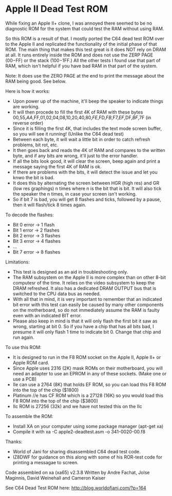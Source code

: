 # Apple II Dead Test ROM
While fixing an Apple II+ clone, I was annoyed there seemed to be no diagnostic ROM for the system that could test the RAM without using RAM.

So this ROM is a result of that. I mostly ported the C64 dead test ROM over to the Apple II and replicated the functionality of the initial phase of that ROM. The main thing that makes this test great is it does NOT rely on DRAM at all. It runs entirely inside the ROM and does not use the ZERP PAGE ($00-$FF) or the stack ($100-$1FF.) All the other tests I found use that part of RAM, which isn't helpful if you have bad RAM in that part of the system.

Note: It does use the ZERO PAGE at the end to print the message about the RAM being good. See below.

Here is how it works:

* Upon power up of the machine, it'll beep the speaker to indicate things are working.
* It will then procede to fill the first 4K of RAM with these bytes $00,$55,$AA,$FF,$01,$02,$04,$08,$10,$20,$40,$80,$FE,$FD,$FB,$F7,$EF,$DF,$BF,$7F (in reverse order)
* Since it is filling the first 4K, that includes the text mode screen buffer, so you will see it running! (Unlike the C64 dead test)
* Between each byte, it will wait a little bit in order to catch refresh problems, bit rot, etc.
* It then goes back and reads the 4K of RAM and compares to the written byte, and if any bits are wrong, it'll just to the error handler.
* If all the bits look good, it will clear the screen, beep again and print a message saying the first 4K of RAM is ok.
* If there are problems with the bits, it will detect the issue and let you knwo the bit is bad.
* It does this by alternating the screen between HGR (high res) and GR (low res graphings) n times where n is the bit that is bit. It will also tick the speaker the n times, in case your screen isn't working.
* So if bit 7 is bad, you will get 8 flashes and ticks, followed by a pause, then it will flash/tick 8 times again.

To decode the flashes:
* Bit 0 error -> 1 flash
* Bit 1 error -> 2 flashes
* Bit 2 error -> 3 flashes
* Bit 3 error -> 4 flashes
* ...
* Bit 7 error -> 8 flashes

Limitations:
* This test is designed as an aid in troubleshooting only. 
* The RAM subsystem on the Apple II is more complex than on other 8-bit computesr of the time. It relies on the video subsystem to keep the DRAM refreshed. It also has a dedicated DRAM OUTPUT bus that is switched to the CPU data bus as needed.
* With all that in mind, it is very important to remember that an indicated bit error with this test can easily be caused by many other components on the motherboard, so do not immediately assume the RAM is faulty even with an indicated BIT error.
* Please also keep in mind is that it will only flash the first bit it saw as wrong, starting at bit 0. So if you have a chip that has all bits bad, I presume it will only flash 1 time to indicate bit 0. Change that chip and run again.

To use this ROM:
* It is designed to run in the F8 ROM socket on the Apple II, Apple II+ or Apple ROM card.
* Since Apple uses 2316 (2K) mask ROMs on their motherboard, you will need an adapter to use an EPROM in any of these sockets. (Make one or use a PCB)
* IIe can use a 2764 (8K) that holds EF ROM, so you can load this F8 ROM into the top of the chip ($1800)
* Platinum //e has CF ROM which is a 27128 (16K) so you would load this F8 ROM into the top of the chip ($3800)
* IIc ROM is 27256 (32k) and we have not tested this on the IIc

To assemble the ROM:
* Install XA on your computer using some package manager (apt-get xa)
* Compile it with xa -C apple2-deadtest.asm -o 341-0020-00.f8

Thanks: 
* World of Jani for sharing disassembled C64 dead test code.
* IZ8DWF for guidance on this along with some of his ROR-test code for printing a messagae to screen.

Code assembled on xa (xa65) v2.3.8 Written by Andre Fachat, Jolse Maginnis, David Weinehall and Cameron Kaiser

See C64 Dead Test ROM here: http://blog.worldofjani.com/?p=164
